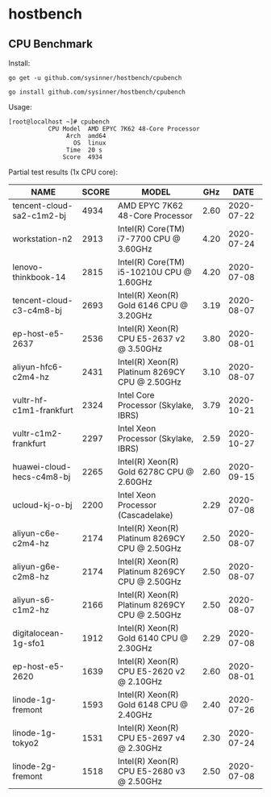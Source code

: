 # hostbench



## CPU Benchmark

Install:

``` shell
go get -u github.com/sysinner/hostbench/cpubench

go install github.com/sysinner/hostbench/cpubench
```

Usage:

``` shell
[root@localhost ~]# cpubench
           CPU Model  AMD EPYC 7K62 48-Core Processor
                Arch  amd64
                  OS  linux
                Time  20 s
               Score  4934
```

Partial test results (1x CPU core):

| NAME                      | SCORE | MODEL                                          | GHz  | DATE       |
|---------------------------|-------|------------------------------------------------|------|------------|
| tencent-cloud-sa2-c1m2-bj | 4934  | AMD EPYC 7K62 48-Core Processor                | 2.60 | 2020-07-22 |
| workstation-n2            | 2913  | Intel(R) Core(TM) i7-7700 CPU @ 3.60GHz        | 4.20 | 2020-07-24 |
| lenovo-thinkbook-14       | 2815  | Intel(R) Core(TM) i5-10210U CPU @ 1.60GHz      | 4.20 | 2020-07-08 |
| tencent-cloud-c3-c4m8-bj  | 2693  | Intel(R) Xeon(R) Gold 6146 CPU @ 3.20GHz       | 3.19 | 2020-08-07 |
| ep-host-e5-2637           | 2536  | Intel(R) Xeon(R) CPU E5-2637 v2 @ 3.50GHz      | 3.80 | 2020-08-01 |
| aliyun-hfc6-c2m4-hz       | 2431  | Intel(R) Xeon(R) Platinum 8269CY CPU @ 2.50GHz | 3.10 | 2020-08-07 |
| vultr-hf-c1m1-frankfurt   | 2324  | Intel Core Processor (Skylake, IBRS)           | 3.79 | 2020-10-21 |
| vultr-c1m2-frankfurt      | 2297  | Intel Xeon Processor (Skylake, IBRS)           | 2.59 | 2020-10-27 |
| huawei-cloud-hecs-c4m8-bj | 2265  | Intel(R) Xeon(R) Gold 6278C CPU @ 2.60GHz      | 2.60 | 2020-09-15 |
| ucloud-kj-o-bj            | 2200  | Intel Xeon Processor (Cascadelake)             | 2.29 | 2020-07-08 |
| aliyun-c6e-c2m4-hz        | 2174  | Intel(R) Xeon(R) Platinum 8269CY CPU @ 2.50GHz | 2.50 | 2020-08-07 |
| aliyun-g6e-c2m8-hz        | 2174  | Intel(R) Xeon(R) Platinum 8269CY CPU @ 2.50GHz | 2.50 | 2020-08-07 |
| aliyun-s6-c1m2-hz         | 2166  | Intel(R) Xeon(R) Platinum 8269CY CPU @ 2.50GHz | 2.50 | 2020-08-07 |
| digitalocean-1g-sfo1      | 1912  | Intel(R) Xeon(R) Gold 6140 CPU @ 2.30GHz       | 2.29 | 2020-07-08 |
| ep-host-e5-2620           | 1639  | Intel(R) Xeon(R) CPU E5-2620 v2 @ 2.10GHz      | 2.60 | 2020-08-01 |
| linode-1g-fremont         | 1593  | Intel(R) Xeon(R) Gold 6148 CPU @ 2.40GHz       | 2.40 | 2020-07-26 |
| linode-1g-tokyo2          | 1531  | Intel(R) Xeon(R) CPU E5-2697 v4 @ 2.30GHz      | 2.30 | 2020-07-24 |
| linode-2g-fremont         | 1518  | Intel(R) Xeon(R) CPU E5-2680 v3 @ 2.50GHz      | 2.50 | 2020-07-08 |

